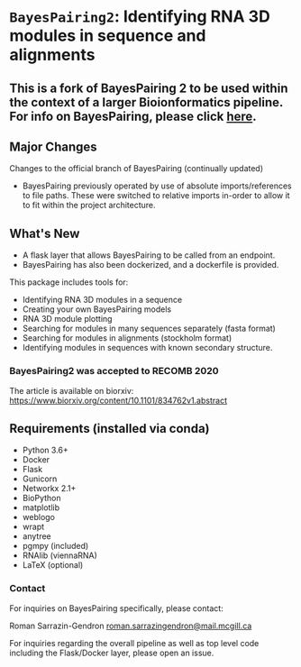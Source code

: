 # `BayesPairing2`: Identifying RNA 3D modules in sequence and alignments 

## This is a fork of BayesPairing 2 to be used within the context of a larger Bioionformatics pipeline. For info on BayesPairing, please click [here](https://jwgitlab.cs.mcgill.ca/sarrazin/rnabayespairing2/).

## Major Changes
Changes to the official branch of BayesPairing (continually updated)

* BayesPairing previously operated by use of absolute imports/references to file paths. These were switched to relative imports in-order to allow it to fit within the project architecture.

## What's New

* A flask layer that allows BayesPairing to be called from an endpoint.
* BayesPairing has also been dockerized, and a dockerfile is provided.

This package includes tools for:

* Identifying RNA 3D modules in a sequence
* Creating your own BayesPairing models
* RNA 3D module plotting 
* Searching for modules in many sequences separately (fasta format)
* Searching for modules in alignments (stockholm format)
* Identifying modules in sequences with known secondary structure.

### BayesPairing2 was accepted to RECOMB 2020

The article is available on biorxiv:
https://www.biorxiv.org/content/10.1101/834762v1.abstract


## Requirements (installed via conda)

* Python 3.6+ 
* Docker
* Flask
* Gunicorn
* Networkx 2.1+
* BioPython
* matplotlib
* weblogo
* wrapt
* anytree
* pgmpy (included)  
* RNAlib (viennaRNA)
* LaTeX (optional)

### Contact

For inquiries on BayesPairing specifically, please contact:

Roman Sarrazin-Gendron
roman.sarrazingendron@mail.mcgill.ca

For inquiries regarding the overall pipeline as well as top level code including the Flask/Docker layer, please open an issue.
